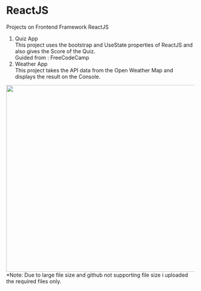 # ReactJS
Projects on Frontend Framework ReactJS

1. Quiz App <br>
  This project uses the bootstrap and UseState properties of ReactJS and also gives the Score of the Quiz.<br>
  Guided from : FreeCodeCamp<br>
2. Weather App <br>
  This project takes the API data from the Open Weather Map and displays the result on the Console.

<img src = "https://www.freecodecamp.org/news/content/images/2021/06/Ekran-Resmi-2019-11-18-18.08.13.png" height = 500 width = 900>

<br>
*Note: Due to large file size and github not supporting file size i uploaded the required files only. 
